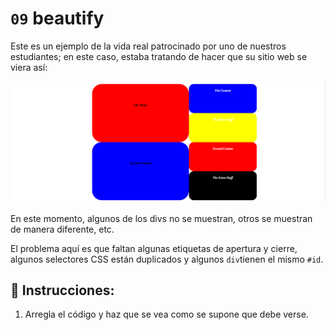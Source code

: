 # `09` beautify

Este es un ejemplo de la vida real patrocinado por uno de nuestros estudiantes; en este caso, estaba tratando de hacer que su sitio web se viera así:

![beautify](../../.learn/assets/GxuRWC7.png?raw=true)

En este momento, algunos de los divs no se muestran, otros se muestran de manera diferente, etc.

El problema aquí es que faltan algunas etiquetas de apertura y cierre, algunos selectores CSS están duplicados y algunos `div`tienen el mismo `#id`.

## 📝 Instrucciones:

 1. Arregla el código y haz que se vea como se supone que debe verse.